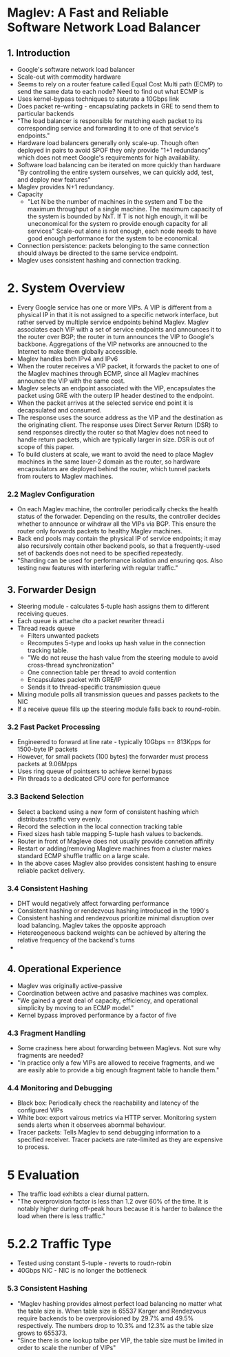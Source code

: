 # Maglev: A Fast and Reliable Software Network Load Balancer

## 1. Introduction

* Google's software network load balancer
* Scale-out with commodity hardware
* Seems to rely on a router feature called Equal Cost Multi path (ECMP) to
  send the same data to each node?  Need to find out what ECMP is
* Uses kernel-bypass techniques to saturate a 10Gbps link
* Does packet re-writing - encapsulating packets in GRE to send them to
  particular backends
* "The load balancer is responsible for matching each packet to its
  corresponding service and forwarding it to one of that service's endpoints."
* Hardware load balancers generally only scale-up.  Though often deployed in
  pairs to avoid SPOF they only provide "1+1 redundancy" which does not meet
Google's requirements for high availability.
* Software load balancing can be iterated on more quickly than hardware "By
  controlling the entire system ourselves, we can quickly add, test, and
deploy new features"
* Maglev provides N+1 redundancy.
* Capacity
  - "Let N be the number of machines in the system and T be the maximum
    throughput of a single machine.  The maximum capacity of the system is
bounded by NxT.  If T is not high enough, it will be uneconomical for the
system ro provide enough capacity for all services" Scale-out alone is not
enough, each node needs to have good enough performance for the system to be
economical.
* Connection persistence: packets belonging to the same connection should
  always be directed to the same service endpoint.
* Maglev uses consistent hashing and connection tracking.

# 2. System Overview

* Every Google service has one or more VIPs.  A VIP is different from a
  physical IP in that it is not assigned to a specific network interface, but
rather served by multiple service endpoints behind Maglev.  Maglev associates
each VIP with a set of service endpoints and announces it to the router over
BGP; the router in turn announces the VIP to Google's backbone.  Aggregations
of the VIP networks are annoucned to the Internet to make them globally
accessible.
* Maglev handles both IPv4 and IPv6
* When the router receives a VIP packet, it forwards the packet to one of the
  Maglev machines through ECMP, since all Maglev machines announce the VIP
with the same cost.
* Maglev selects an endpoint associated with the VIP, encapsulates the packet
  using GRE with the outerp IP header destined to the endpoint.
* When the packet arrives at the selected service end point it is decapsulated
  and consumed.
* The response uses the source address as the VIP and the destination as the
  originating client.  The response uses Direct Server Return (DSR) to send
responses directly the router so that Maglev does not need to handle return
packets, which are typically larger in size.  DSR is out of scope of this
paper.
* To build clusters at scale, we want to avoid the need to place Maglev
  machines in the same lauer-2 domain as the router, so hardware encapsulators
are deployed behind the router, which tunnel packets from routers to Maglev
machines.

### 2.2 Maglev Configuration

* On each Maglev machine, the controller periodically checks the health status
  of the forwader.  Depending on the results, the controller decides whether
to announce or wihdraw all the VIPs via BGP.  This ensure the router only
forwards packets to healthy Maglev machines.
* Back end pools may contain the physical IP of service endpoints; it may also
  recursively contain other backend pools, so that a frequently-used set of
backends does not need to be specified repeatedly.
* "Sharding can be used for performance isolation and ensuring qos.  Also
  testing new features with interfering with regular traffic."

## 3. Forwarder Design

* Steering module - calculates 5-tuple hash assigns them to different
  receiving queues.
* Each queue is attache dto a packet rewriter thread.i
* Thread reads queue
  - Filters unwanted packets
  - Recomputes 5-type and looks up hash value in the connection tracking
    table.
  - "We do not reuse the hash value from the steering module to avoid cross-thread
synchronization"
  - One connection table per thread to avoid contention
  - Encapsulates packet with GRE/IP
  - Sends it to thread-specific transmission queue 
* Mixing module polls all transmission queues and passes packets to the NIC
* If a receive queue fills up the steering module falls back to round-robin. 

### 3.2 Fast Packet Processing

* Engineered to forward at line rate - typically 10Gbps == 813Kpps for
  1500-byte IP packets
* However, for small packets (100 bytes) the forwarder must process packets at
  9.06Mpps
* Uses ring queue of pointsers to achieve kernel bypass
* Pin threads to a dedicated CPU core for performance

### 3.3 Backend Selection

* Select a backend using a new form of consistent hashing which distributes
  traffic very evenly.
* Record the selection in the local connection tracking table
* Fixed sizes hash table mapping 5-tuple hash values to backends. 
* Router in front of Magleve does not usually provide connetion affinity
* Restart or adding/removing Magleve machines from a cluster makes standard
  ECMP shuffle traffic on a large scale.
* In the above cases Maglev also provides consistent hashing to ensure
  reliable packet delivery.

### 3.4 Consistent Hashing

* DHT would negatively affect forwarding performance
* Consistent hashing or rendezvous hashing introduced in the 1990's
* Consistent hashing and rendezvous prioritize minimal disruption over load
  balancing.  Maglev takes the opposite approach
* Hetereogeneous backend weights can be achieved by altering the relative
  frequency of the backend's turns
* 

## 4. Operational Experience

* Maglev was originally active-passive
* Coordination between active and pasasive machines was complex.
* "We gained a great deal of capacity, efficiency, and operational simplicity
  by moving to an ECMP model."
* Kernel bypass improved performance by a factor of five

### 4.3 Fragment Handling

* Some craziness here about forwarding between Maglevs.  Not sure why
  fragments are needed?
* "In practice only a few VIPs are allowed to receive fragments, and we are
  easily able to provide a big enough fragment table to handle them."

### 4.4 Monitoring and Debugging

* Black box: Periodically check the reachability and latency of the configured
  VIPs
* White box: export vairous metrics via HTTP server.  Monitoring system sends
  alerts when it observees abornmal behaviour.
* Tracer packets: Tells Maglev to send debugging information to a specified
  receiver.  Tracer packets are rate-limited as they are expensive to process.

# 5 Evaluation

* The traffic load exhibts a clear diurnal pattern.
* "The overprovision factor is less than 1.2 over 60% of the time.  It is
  notably higher during off-peak hours because it is harder to balance the
load when there is less traffic."

# 5.2.2 Traffic Type

* Tested using constant 5-tuple - reverts to roudn-robin
* 40Gbps NIC - NIC is no longer the bottleneck

### 5.3 Consistent Hashing

* "Maglev hashing provides almost perfect load balancing no matter what the
  table size is.  When table size is 65537 Karger and Rendezvous require
backends to be overprovisioned by 29.7% amd 49.5% respectively.  The numbers
drop to 10.3% and 12.3% as the table size grows to 655373.
* "Since there is one lookup talbe per VIP, the table size must be limited in
  order to scale the number of VIPs"


